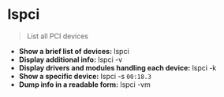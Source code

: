 # lspci
> List all PCI devices
- **Show a brief list of devices:**
lspci
- **Display additional info:**
lspci -v
- **Display drivers and modules handling each device:**
lspci -k
- **Show a specific device:**
lspci -s `00:18.3`
- **Dump info in a readable form:**
lspci -vm
